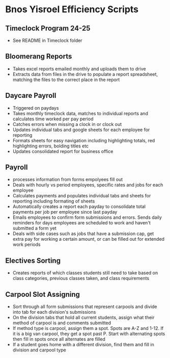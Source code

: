 # Bnos Yisroel Efficiency Scripts
## Timeclock Program 24-25
* See README in Timeclock folder

## Bloomerang Reports
* Takes excel reports emailed monthly and uploads them to drive
* Extracts data from files in the drive to populate a report spreadsheet, matching the files to the correct place in the report

## Daycare Payroll
* Triggered on paydays
* Takes monthly timeclock data, matches to individual reports and calculates time worked per pay period
* Catches errors when missing a clock in or clock out
* Updates individual tabs and google sheets for each employee for reporting
* Formats sheets for easy navigation including highlighting totals, red highlighting errors, bolding titles etc
* Updates consolidated report for business office

## Payroll
* processes information from forms empolyees fill out
* Deals with hourly vs period employees, specific rates and jobs for each employee
* Calculates payments and populates individual tabs and sheets for reporting including formating of sheets
* Automatically creates a report each payday to consolidate total payments per job per employee since last payday
* Emails employees to confirm form submissions and errors. Sends daily reminders for days employees are scheduled to work and haven't submitted a form yet
* Deals with side cases such as jobs that have a submission cap, get extra pay for working a certain amount, or can be filled out for extended work periods
  
## Electives Sorting
  * Creates reports of which classes students still need to take based on class categories, previous classes taken, and class requirements

## Carpool Slot Assigning
* Sort through all form submissions that represent carpools and divide into tab for each division's submissions
* On the division tabs that hold all current students, assign what their method of carpool is and comments submitted
* If method type is carpool, assign them a spot. Spots are A-Z and 1-12. If it is a big van carpool, they get a spot past P. Start with alternating spots then fill in spots once all alternates are filled
* If a student goes home with a different division, find them and fill in division and carpool type
